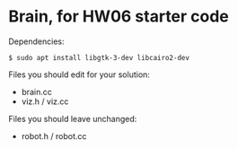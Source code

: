 
# Brain, for HW06 starter code

Dependencies:

```
$ sudo apt install libgtk-3-dev libcairo2-dev
```

Files you should edit for your solution:

 - brain.cc
 - viz.h / viz.cc

Files you should leave unchanged:

 - robot.h / robot.cc
